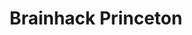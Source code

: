 ---
title: Brainhack Princeton
organizers:
  - Anne Mennen
  - Sam Nastase
  - Elizabeth McDevitt
  - Karina Tachihara
contact: sam.nastase@gmail.com
website:
address: Princeton Neuroscience Institute and Peretsman Scully Hall, Princeton University, Princeton
position:
  lat: 40.34307
  lng: -74.6525721
dates:
  - 2019-11-13
  - 2019-11-14
  - 2019-11-15
  - 2019-11-16
---